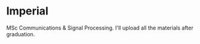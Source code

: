 # Imperial
MSc Communications &amp; Signal Processing.
I'll upload all the materials after graduation.
